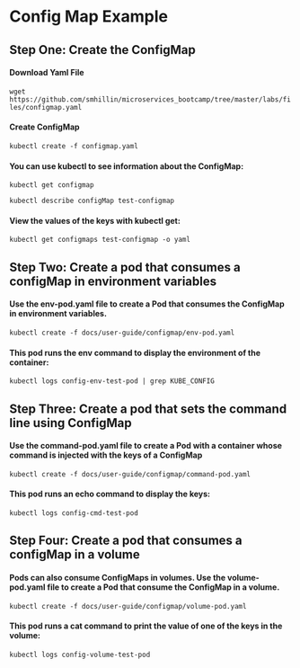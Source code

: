 
# Config Map Example

## Step One: Create the ConfigMap

#### Download Yaml File

`wget https://github.com/smhillin/microservices_bootcamp/tree/master/labs/files/configmap.yaml`

#### Create ConfigMap

`kubectl create -f configmap.yaml`

#### You can use kubectl to see information about the ConfigMap:



`kubectl get configmap`


`kubectl describe configMap test-configmap`


#### View the values of the keys with kubectl get:


`kubectl get configmaps test-configmap -o yaml`


## Step Two: Create a pod that consumes a configMap in environment variables

#### Use the env-pod.yaml file to create a Pod that consumes the ConfigMap in environment variables.

 `kubectl create -f docs/user-guide/configmap/env-pod.yaml`

#### This pod runs the env command to display the environment of the container:

`kubectl logs config-env-test-pod | grep KUBE_CONFIG`


## Step Three: Create a pod that sets the command line using ConfigMap

#### Use the command-pod.yaml file to create a Pod with a container whose command is injected with the keys of a ConfigMap

`kubectl create -f docs/user-guide/configmap/command-pod.yaml`

#### This pod runs an echo command to display the keys:

`kubectl logs config-cmd-test-pod`

## Step Four: Create a pod that consumes a configMap in a volume

#### Pods can also consume ConfigMaps in volumes. Use the volume-pod.yaml file to create a Pod that consume the ConfigMap in a volume.


`kubectl create -f docs/user-guide/configmap/volume-pod.yaml`


#### This pod runs a cat command to print the value of one of the keys in the volume:

`kubectl logs config-volume-test-pod`
